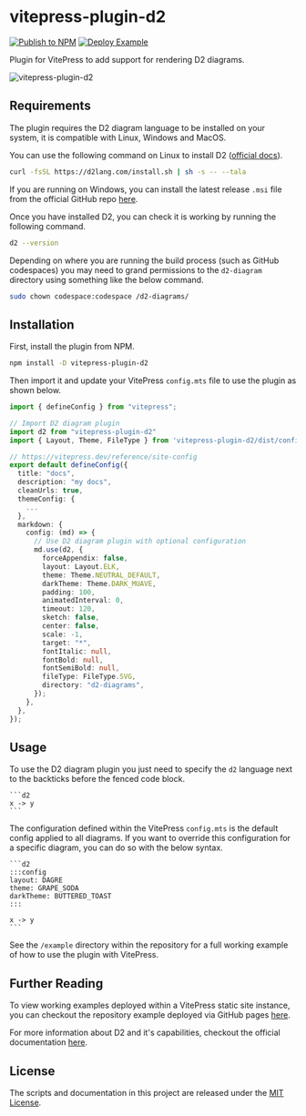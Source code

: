# vitepress-plugin-d2

[![Publish to NPM](https://github.com/BadgerHobbs/vitepress-plugin-d2/actions/workflows/publish.yml/badge.svg)](https://github.com/BadgerHobbs/vitepress-plugin-d2/actions/workflows/publish.yml) [![Deploy Example](https://github.com/BadgerHobbs/vitepress-plugin-d2/actions/workflows/deploy-example.yml/badge.svg)](https://github.com/BadgerHobbs/vitepress-plugin-d2/actions/workflows/deploy-example.yml)

Plugin for VitePress to add support for rendering D2 diagrams.

![vitepress-plugin-d2](https://github.com/BadgerHobbs/vitepress-plugin-d2/assets/23462440/e681d6d7-b084-4b71-be22-a792029377db)

## Requirements

The plugin requires the D2 diagram language to be installed on your system, it is compatible with Linux, Windows and MacOS.

You can use the following command on Linux to install D2 ([official docs](https://d2lang.com/tour/install)).

```bash
curl -fsSL https://d2lang.com/install.sh | sh -s -- --tala
```

If you are running on Windows, you can install the latest release `.msi` file from the official GitHub repo [here](https://github.com/terrastruct/TALA/releases/).

Once you have installed D2, you can check it is working by running the following command.

```bash
d2 --version
```

Depending on where you are running the build process (such as GitHub codespaces) you may need to grand permissions to the `d2-diagram` directory using something like the below command.

```bash
sudo chown codespace:codespace /d2-diagrams/
```

## Installation

First, install the plugin from NPM.
```bash
npm install -D vitepress-plugin-d2
```

Then import it and update your VitePress `config.mts` file to use the plugin as shown below.

```ts
import { defineConfig } from "vitepress";

// Import D2 diagram plugin
import d2 from "vitepress-plugin-d2"
import { Layout, Theme, FileType } from 'vitepress-plugin-d2/dist/config';

// https://vitepress.dev/reference/site-config
export default defineConfig({
  title: "docs",
  description: "my docs",
  cleanUrls: true,
  themeConfig: {
    ...
  },
  markdown: {
    config: (md) => {
      // Use D2 diagram plugin with optional configuration
      md.use(d2, {
        forceAppendix: false,
        layout: Layout.ELK,
        theme: Theme.NEUTRAL_DEFAULT,
        darkTheme: Theme.DARK_MUAVE,
        padding: 100,
        animatedInterval: 0,
        timeout: 120,
        sketch: false,
        center: false,
        scale: -1,
        target: "*",
        fontItalic: null,
        fontBold: null,
        fontSemiBold: null,
        fileType: FileType.SVG,
        directory: "d2-diagrams",
      });
    },
  },
});
```

## Usage

To use the D2 diagram plugin you just need to specify the `d2` language next to the backticks before the fenced code block.

````
```d2
x -> y
```
````

The configuration defined within the VitePress `config.mts` is the default config applied to all diagrams. If you want to override this configuration for a specific diagram, you can do so with the below syntax.

````
```d2
:::config
layout: DAGRE
theme: GRAPE_SODA
darkTheme: BUTTERED_TOAST
:::

x -> y
```
````

See the `/example` directory within the repository for a full working example of how to use the plugin with VitePress.

## Further Reading

To view working examples deployed within a VitePress static site instance, you can checkout the repository example deployed via GitHub pages [here](https://badgerhobbs.github.io/vitepress-plugin-d2/).

For more information about D2 and it's capabilities, checkout the official documentation [here](https://d2lang.com/tour/intro/).

## License

The scripts and documentation in this project are released under the [MIT License](LICENSE).
